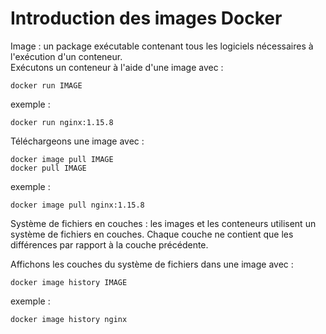 # Introduction des images Docker

Image : un package exécutable contenant tous les logiciels nécessaires à l'exécution d'un conteneur.
<br>
Exécutons un conteneur à l'aide d'une image avec :
```
docker run IMAGE
```

exemple :
```
docker run nginx:1.15.8
```

Téléchargeons une image avec :
```
docker image pull IMAGE
docker pull IMAGE
```

exemple :
```
docker image pull nginx:1.15.8
```

Système de fichiers en couches : les images et les conteneurs utilisent un système de fichiers en couches. Chaque couche ne contient que les différences par rapport à la couche précédente.<br>

Affichons les couches du système de fichiers dans une image avec :
```
docker image history IMAGE
```

exemple :
```
docker image history nginx
```